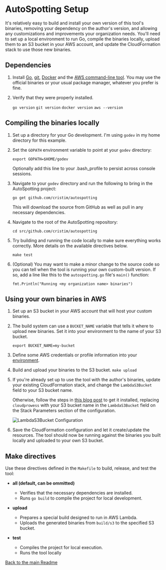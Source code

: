 # AutoSpotting Setup #

It's relatively easy to build and install your own version of this tool's
binaries, removing your dependency on the author's version, and allowing any
customizations and improvements your organization needs. You'll need to set up a
local environment to run Go, compile the binaries locally, upload them to an S3
bucket in your AWS account, and update the CloudFormation stack to use those new
binaries.

## Dependencies ##

1. Install [Go](https://golang.org/dl/), [git](https://git-scm.com/downloads),
   [Docker](https://www.docker.com/) and the [AWS command-line
   tool](https://aws.amazon.com/cli/). You may use the official binaries or your
   usual package manager, whatever you prefer is fine.

1. Verify that they were properly installed.

   `go version`
   `git version`
   `docker version`
   `aws --version`

## Compiling the binaries locally ##

1. Set up a directory for your Go development. I'm using `godev` in my home
   directory for this example.

1. Set the `GOPATH` environment variable to point at your `godev` directory:

   `export GOPATH=$HOME/godev`

   Optionally add this line to your .bash_profile to persist across console
   sessions.

1. Navigate to your `godev` directory and run the following to bring in the
   AutoSpotting project:

   `go get github.com/cristim/autospotting`

   This will download the source from GitHub as well as pull in any necessary
   dependencies.

1. Navigate to the root of the AutoSpotting repository:

   `cd src/github.com/cristim/autospotting`

1. Try building and running the code locally to make sure everything works
   correctly. More details on the available directives below.

   `make test`

1. (Optional) You may want to make a minor change to the source code so you can
   tell when the tool is running your own custom-built version. If so, add a
   line like this to the `autospotting.go` file's `main()` function:

   `fmt.Println("Running <my organization name> binaries")`

## Using your own binaries in AWS ##

1. Set up an S3 bucket in your AWS account that will host your custom binaries.

1. The build system can use a `BUCKET_NAME` variable that tells it where to
   upload new binaries. Set it into your environment to the name of your S3
   bucket.

   `export BUCKET_NAME=my-bucket`

1. Define some AWS credentials or profile information into your
   [environment](http://docs.aws.amazon.com/cli/latest/userguide/cli-chap-getting-started.html#cli-environment).

1. Build and upload your binaries to the S3 bucket.
   `make upload`

1. If you're already set up to use the tool with the author's binaries, update
   your existing CloudFormation stack, and change the `LambdaS3Bucket` field to
   your S3 bucket name.

   Otherwise, follow the steps in [this blog
   post](http://blog.cloudprowess.com/autoscaling/aws/ec2/spot/2016/04/26/automatic-replacement-of-autoscaling-nodes-with-equivalent-spot-instances-seeing-it-in-action.html)
   to get it installed, replacing `cloudprowess` with your S3 bucket name in the
   `LambdaS3Bucket` field on the Stack Parameters section of the configuration.

   ![LambdaS3Bucket
   Configuration](https://mcristi.files.wordpress.com/2016/04/installationcloudformation2.png)

1. Save the CloudFormation configuration and let it create/update the resources.
   The tool should now be running against the binaries you built locally and
   uploaded to your own S3 bucket.

## Make directives ##

Use these directives defined in the `Makefile` to build, release, and test the
tool:

* **all (default, can be ommitted)**
  * Verifies that the necessary dependencies are installed.
  * Runs `go build` to compile the project for local development.

* **upload**
  * Prepares a special build designed to run in AWS Lambda.
  * Uploads the generated binaries from `build/s3` to the specified S3 bucket.

* **test**
  * Compiles the project for local execution.
  * Runs the tool locally

[Back to the main Readme](./README.md)

